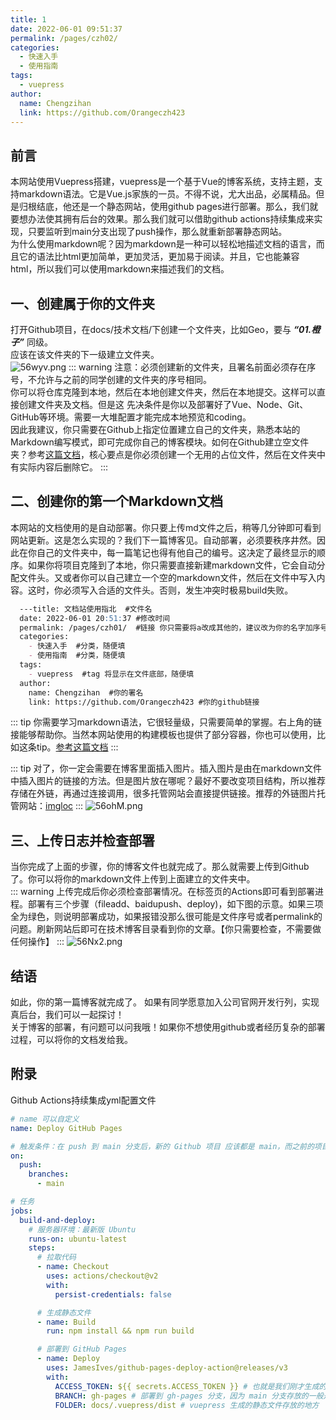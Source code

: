 ```yaml
---
title: 1
date: 2022-06-01 09:51:37
permalink: /pages/czh02/
categories:
  - 快速入手
  - 使用指南
tags:
  - vuepress
author: 
  name: Chengzihan
  link: https://github.com/Orangeczh423
---
```


## 前言

本网站使用Vuepress搭建，vuepress是一个基于Vue的博客系统，支持主题，支持markdown语法。它是Vue.js家族的一员。不得不说，尤大出品，必属精品。但是归根结底，他还是一个静态网站，使用github pages进行部署。那么，我们就要想办法使其拥有后台的效果。那么我们就可以借助github actions持续集成来实现，只要监听到main分支出现了push操作，那么就重新部署静态网站。  
为什么使用markdown呢？因为markdown是一种可以轻松地描述文档的语言，而且它的语法比html更加简单，更加灵活，更加易于阅读。并且，它也能兼容html，所以我们可以使用markdown来描述我们的文档。

## 一、创建属于你的文件夹

打开Github项目，在docs/技术文档/下创建一个文件夹，比如Geo，要与 ***“01.橙子”*** 同级。  
应该在该文件夹的下一级建立文件夹。  
![56wyv.png](https://s1.328888.xyz/2022/06/01/56wyv.png)
::: warning
注意：必须创建新的文件夹，且署名前面必须存在序号，不允许与之前的同学创建的文件夹的序号相同。   
你可以将仓库克隆到本地，然后在本地创建文件夹，然后在本地提交。这样可以直接创建文件夹及文档。但是这
先决条件是你以及部署好了Vue、Node、Git、GitHub等环境。需要一大堆配置才能完成本地预览和coding。  
因此我建议，你只需要在Github上指定位置建立自己的文件夹，熟悉本站的Markdown编写模式，即可完成你自己的博客模块。如何在Github建立空文件夹？参考[这篇文档](https://blog.csdn.net/y_bccl27/article/details/87980986)，核心要点是你必须创建一个无用的占位文件，然后在文件夹中有实际内容后删除它。
:::

## 二、创建你的第一个Markdown文档

本网站的文档使用的是自动部署。你只要上传md文件之后，稍等几分钟即可看到网站更新。这是怎么实现的？我们下一篇博客见。自动部署，必须要秩序井然。因此在你自己的文件夹中，每一篇笔记也得有他自己的编号。这决定了最终显示的顺序。如果你将项目克隆到了本地，你只需要直接新建markdown文件，它会自动分配文件头。又或者你可以自己建立一个空的markdown文件，然后在文件中写入内容。这时，你必须写入合适的文件头。否则，发生冲突时极易build失败。

``` markdown
  ---title: 文档站使用指北  #文件名
  date: 2022-06-01 20:51:37 #修改时间
  permalink: /pages/czh01/  #链接 你只需要将a改成其他的，建议改为你的名字加序号。
  categories:
    - 快速入手  #分类，随便填
    - 使用指南  #分类，随便填
  tags:
    - vuepress  #tag 将显示在文件底部，随便填
  author: 
    name: Chengzihan  #你的署名
    link: https://github.com/Orangeczh423 #你的github链接
```

::: tip
你需要学习markdown语法，它很轻量级，只需要简单的掌握。右上角的链接能够帮助你。当然本网站使用的构建模板也提供了部分容器，你也可以使用，比如这条tip。[参考这篇文档](https://doc.xugaoyi.com/pages/d0d7eb/#%E4%BF%A1%E6%81%AF%E6%A1%86%E5%AE%B9%E5%99%A8)
:::

::: tip
对了，你一定会需要在博客里面插入图片。插入图片是由在markdown文件中插入图片的链接的方法。但是图片放在哪呢？最好不要改变项目结构，所以推荐存储在外链，再通过连接调用，很多托管网站会直接提供链接。推荐的外链图片托管网站：[imgloc](https://imgloc.com/)
:::
![56ohM.png](https://s1.328888.xyz/2022/06/01/56ohM.png)

## 三、上传日志并检查部署

当你完成了上面的步骤，你的博客文件也就完成了。那么就需要上传到Github了。你可以将你的markdown文件上传到上面建立的文件夹中。  
::: warning
上传完成后你必须检查部署情况。在标签页的Actions即可看到部署进程。部署有三个步骤（fileadd、baidupush、deploy)，如下图的示意。如果三项全为绿色，则说明部署成功，如果报错没那么很可能是文件序号或者permalink的问题。刷新网站后即可在技术博客目录看到你的文章。【你只需要检查，不需要做任何操作】
:::
![56Nx2.png](https://s1.328888.xyz/2022/06/01/56Nx2.png)  

## 结语
如此，你的第一篇博客就完成了。
如果有同学愿意加入公司官网开发行列，实现真后台，我们可以一起探讨！  
关于博客的部署，有问题可以问我哦！如果你不想使用github或者经历复杂的部署过程，可以将你的文档发给我。

## 附录
Github Actions持续集成yml配置文件  
``` yml
# name 可以自定义
name: Deploy GitHub Pages

# 触发条件：在 push 到 main 分支后，新的 Github 项目 应该都是 main，而之前的项目一般都是 master
on:
  push:
    branches:
      - main

# 任务
jobs:
  build-and-deploy:
    # 服务器环境：最新版 Ubuntu
    runs-on: ubuntu-latest
    steps:
      # 拉取代码
      - name: Checkout
        uses: actions/checkout@v2
        with:
          persist-credentials: false

      # 生成静态文件
      - name: Build
        run: npm install && npm run build

      # 部署到 GitHub Pages
      - name: Deploy
        uses: JamesIves/github-pages-deploy-action@releases/v3
        with:
          ACCESS_TOKEN: ${{ secrets.ACCESS_TOKEN }} # 也就是我们刚才生成的 secret
          BRANCH: gh-pages # 部署到 gh-pages 分支，因为 main 分支存放的一般是源码，而 gh-pages 分支则用来存放生成的静态文件
          FOLDER: docs/.vuepress/dist # vuepress 生成的静态文件存放的地方

```